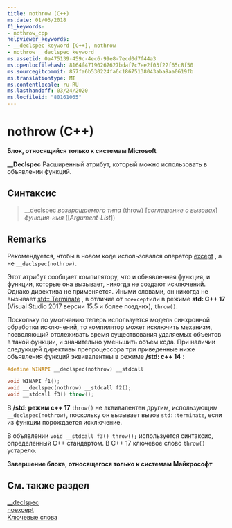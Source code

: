 ```yaml
---
title: nothrow (C++)
ms.date: 01/03/2018
f1_keywords:
- nothrow_cpp
helpviewer_keywords:
- __declspec keyword [C++], nothrow
- nothrow __declspec keyword
ms.assetid: 0a475139-459c-4ec6-99e8-7ecd0d7f44a3
ms.openlocfilehash: 8164f47190267627bdaf7c7ee2f03f22f65c8f50
ms.sourcegitcommit: 857fa6b530224fa6c18675138043aba9aa0619fb
ms.translationtype: MT
ms.contentlocale: ru-RU
ms.lasthandoff: 03/24/2020
ms.locfileid: "80161065"
---
```

# <a name="nothrow-c"></a>nothrow (C++)

**Блок, относящийся только к системам Microsoft**

**__Declspec** Расширенный атрибут, который можно использовать в объявлении функций.

## <a name="syntax"></a>Синтаксис

> __declspec *возвращаемого типа* (throw) [*соглашение о вызовах*] *функция-имя* ([*Argument-List*])

## <a name="remarks"></a>Remarks

Рекомендуется, чтобы в новом коде использовался оператор [except](noexcept-cpp.md) , а не `__declspec(nothrow)`.

Этот атрибут сообщает компилятору, что и объявленная функция, и функции, которые она вызывает, никогда не создают исключений. Однако директива не применяется. Иными словами, он никогда не вызывает [std:: Terminate](../standard-library/exception-functions.md#terminate) , в отличие от `noexcept`или в режиме **std: C++ 17** (Visual Studio 2017 версии 15,5 и более поздних), `throw()`.

Поскольку по умолчанию теперь используется модель синхронной обработки исключений, то компилятор может исключить механизм, позволяющий отслеживать время существования удаляемых объектов в такой функции, и значительно уменьшить объем кода. При наличии следующей директивы препроцессора три приведенные ниже объявления функций эквивалентны в режиме **/std: c++ 14** :

```cpp
#define WINAPI __declspec(nothrow) __stdcall

void WINAPI f1();
void __declspec(nothrow) __stdcall f2();
void __stdcall f3() throw();
```

В **/std: режим c++ 17** `throw()` не эквивалентен другим, использующим `__declspec(nothrow)`, поскольку он вызывает вызов `std::terminate`, если из функции порождается исключение.

В объявлении `void __stdcall f3() throw();` используется синтаксис, определенный C++ стандартом. В C++ 17 ключевое слово `throw()` устарело.

**Завершение блока, относящегося только к системам Майкрософт**

## <a name="see-also"></a>См. также раздел

[__declspec](../cpp/declspec.md)<br/>
[noexcept](noexcept-cpp.md)<br/>
[Ключевые слова](../cpp/keywords-cpp.md)
